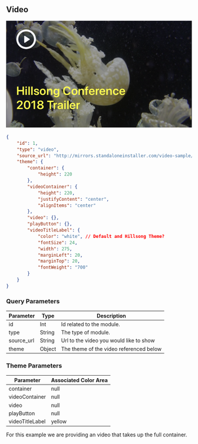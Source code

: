 ## Video

![module](../images/video.png)

```json
{
	"id": 1,
	"type": "video",
	"source_url": "http://mirrors.standaloneinstaller.com/video-sample/jellyfish-25-mbps-hd-hevc.mp4", 
	"theme": {
		"container": {
			"height": 220
		},
		"videoContainer": {
			"height": 220,
			"justifyContent": "center",
			"alignItems": "center"
		},
		"video": {}, 
		"playButton": {},
		"videoTitleLabel": {
			"color": "white", // Default and Hillsong Theme?
			"fontSize": 24,
			"width": 275,
			"marginLeft": 20,
			"marginTop": 20,
			"fontWeight": "700"
		}
	}
}
```

### Query Parameters

Parameter | Type | Description
--------- | ------- | -----------
id | Int | Id related to the module.
type | String | The type of module.
source_url | String | Url to the video you would like to show
theme | Object | The theme of the video referenced below

### Theme Parameters

Parameter | Associated Color Area
--------- | -----------
container | null
videoContainer | null
video | null
playButton | null
videoTitleLabel | yellow

For this example we are providing an video that takes up the full container.